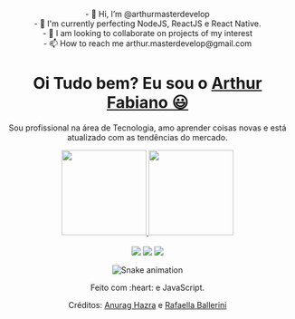 <div>
  <p align="center">
- 👋 Hi, I’m @arthurmasterdevelop<br/>
- 🌱 I'm currently perfecting NodeJS, ReactJS e React Native.<br/>
- 💞️ I am looking to collaborate on projects of my interest<br/>
- 📫 How to reach me arthur.masterdevelop@gmail.com<br/>
</p>
</div>

<div>
  
  <h1 align="center">
    Oi Tudo bem? Eu sou o 
    <a href="https://www.linkedin.com/in/arthurfabiano" target="_blank">Arthur Fabiano 😃️</a>
  </h1>
  
  <p align="center">
    Sou profissional na área de Tecnologia, amo aprender coisas novas e está atualizado com as tendências do mercado. 
  </p>
  
</div>

<div align="center">
  <a href="https://github.com/arthurmasterdevelop">
    <img height="150em" src="https://github-readme-stats.vercel.app/api?username=arthurmasterdevelop&count_private=true&include_all_commits=true&show_icons=true&theme=dracula&hide_border=false&show_owner=true"/>
    <img height="150em" src="https://github-readme-stats.vercel.app/api/top-langs/?username=arthurmasterdevelop&theme=dracula&hide_border=false&&layout=compact"/>
  </a>
</div>

<br>

<div align="center">
  <a href="https://www.instagram.com/arthur.fabiano/" target="_blank"><img src="https://img.shields.io/badge/-Instagram-%23E4405F?style=for-the-badge&logo=instagram&logoColor=white" target="_blank"></a>
  <a href="https://www.linkedin.com/in/arthurfabiano" target="_blank"><img src="https://img.shields.io/badge/-LinkedIn-%230077B5?style=for-the-badge&logo=linkedin&logoColor=white" target="_blank"></a> 
  <a href="mailto:arthur.masterdevelop@gmail.com"><img src="https://img.shields.io/badge/-Gmail-%23333?style=for-the-badge&logo=gmail&logoColor=white" target="_blank"></a>
</div>

<div align="center">

  ![Snake animation](https://github.com/danielbped/arthurmasterdevelop/blob/output/github-contribution-grid-snake.svg)
  
</div>

<div align="center">
  <p>Feito com :heart: e JavaScript.</p>
  <p>Créditos: <a href="https://github.com/anuraghazra/github-readme-stats">Anurag Hazra</a> e <a href="https://github.com/rafaballerini">Rafaella Ballerini</a></p>
</div>
